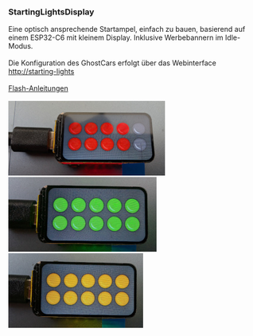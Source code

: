 ### StartingLightsDisplay

Eine optisch ansprechende Startampel, einfach zu bauen, basierend auf einem ESP32-C6 mit kleinem Display. Inklusive Werbebannern im Idle-Modus.<br><br>Die Konfiguration des GhostCars erfolgt über das Webinterface <a href="http://starting-lights">http://starting-lights</a><br><br>
<a href="../script-flasher/README.md">Flash-Anleitungen</a><br><br><img src="../images/StartingLightsDisplay_1.jpg" height = 150/><img src="../images/StartingLightsDisplay_2.jpg" height=150/><img src="../images/StartingLightsDisplay_3.jpg" height=150/><br><br>

